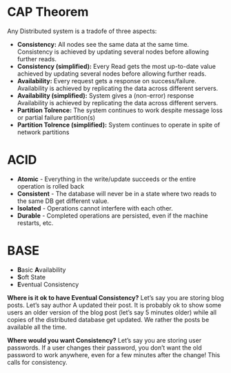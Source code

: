 # CAP Theorem

Any Distributed system is a tradofe of three aspects: 

- **Consistency:** All nodes see the same data at the same time. Consistency is 
  achieved by updating several nodes before allowing further reads.
- **Consistency (simplified):** Every Read gets the most up-to-date value
  achieved by updating several nodes before allowing further reads.
- **Availability:** Every request gets a response on success/failure. 
  Availability is achieved by replicating the data across different servers.
- **Availability (simplified):** System gives a (non-error) response
  Availability is achieved by replicating the data across different servers.
- **Partition Tolrence:** The system continues to work despite message loss or 
  partial failure partition(s)
- **Partition Tolrence (simplified):** System continues to operate in spite of network partitions



# ACID

- **Atomic** - Everything in the write/update succeeds or the entire operation is rolled back
- **Consistent** - The database will never be in a state where two reads to the same DB get different value.
- **Isolated** - Operations cannot interfere with each other.
- **Durable** - Completed operations are persisted, even if the machine restarts, etc.

# BASE

- **B**asic **A**vailability
- **S**oft State
- **E**ventual Consistency


**Where is it ok to have Eventual Consistency?** Let’s say you are storing blog posts. Let’s say author A updated their post. It is probably ok to show some users an older version of the blog post (let’s say 5 minutes older) while all copies of the distributed database get updated. We rather the posts be available all the time.

**Where would you want Consistency?** Let’s say you are storing user passwords. If a user changes their password, you don’t want the old password to work anywhere, even for a few minutes after the change! This calls for consistency.
